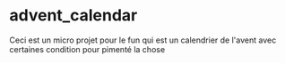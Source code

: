 # advent_calendar
Ceci est un micro projet pour le fun qui est un calendrier de l'avent avec certaines condition pour pimenté la chose
